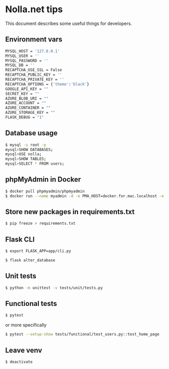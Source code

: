 # Nolla.net tips

This document describes some useful things for developers.

## Environment vars

```bash
MYSQL_HOST = '127.0.0.1'
MYSQL_USER = ''
MYSQL_PASSWORD = ''
MYSQL_DB = ''
RECAPTCHA_USE_SSL = False
RECAPTCHA_PUBLIC_KEY = ''
RECAPTCHA_PRIVATE_KEY = ''
RECAPTCHA_OPTIONS = {'theme':'black'}
GOOGLE_API_KEY = ""
SECRET_KEY = ""
AZURE_BLOB_URI = ""
AZURE_ACCOUNT = ""
AZURE_CONTAINER = ""
AZURE_STORAGE_KEY = ""
FLASK_DEBUG = "1"
```


## Database usage
```bash
$ mysql -u root -p
mysql>SHOW DATABASES;
mysql>USE nolla;
mysql>SHOW TABLES;
mysql>SELECT * FROM users;
```

## phpMyAdmin in Docker
```bash
$ docker pull phpmyadmin/phpmyadmin
$ docker run --name myadmin -d -e PMA_HOST=docker.for.mac.localhost -e PMA_PORT=3306 -p 8001:80 phpmyadmin/phpmyadmin
```

## Store new packages in requirements.txt
```bash
$ pip freeze > requirements.txt
```


## Flask CLI
```bash
$ export FLASK_APP=app/cli.py
```
```bash
$ flask alter_database
```

## Unit tests
```bash
$ python -m unittest -v tests/unit/tests.py
```

## Functional tests
```bash
$ pytest
```

or more specifically

```bash
$ pytest --setup-show tests/functional/test_users.py::test_home_page
```


## Leave venv
```bash
$ deactivate
```

